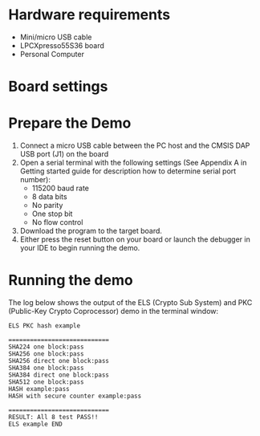 Hardware requirements
=====================
- Mini/micro USB cable
- LPCXpresso55S36 board
- Personal Computer

Board settings
============

Prepare the Demo
===============
1.  Connect a micro USB cable between the PC host and the CMSIS DAP USB port (J1) on the board
2.  Open a serial terminal with the following settings (See Appendix A in Getting started guide for description how to determine serial port number):
    - 115200 baud rate
    - 8 data bits
    - No parity
    - One stop bit
    - No flow control
3.  Download the program to the target board.
4.  Either press the reset button on your board or launch the debugger in your IDE to begin running the demo.

Running the demo
================
The log below shows the output of the ELS (Crypto Sub System) and PKC (Public-Key Crypto Coprocessor) demo in the terminal window:
~~~~~~~~~~~~~~~~~~~~~~~~~~~~~~~~~~~
ELS PKC hash example

============================
SHA224 one block:pass
SHA256 one block:pass
SHA256 direct one block:pass
SHA384 one block:pass
SHA384 direct one block:pass
SHA512 one block:pass
HASH example:pass
HASH with secure counter example:pass

============================
RESULT: All 8 test PASS!!
ELS example END
~~~~~~~~~~~~~~~~~~~~~~~~~~~~~~~~~~~
